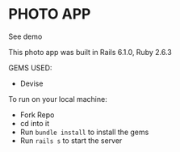 # PHOTO APP
See demo

This photo app was built in Rails 6.1.0, Ruby 2.6.3

GEMS USED:
 * Devise

 To run on your local machine:
 * Fork Repo
 * cd into it
 * Run `bundle install` to install the gems
 * Run `rails s` to start the server

<!-- 
Things you may want to cover:

* Ruby version

* System dependencies

* Configuration

* Database creation

* Database initialization

* How to run the test suite

* Services (job queues, cache servers, search engines, etc.)

* Deployment instructions

* ...
 -->